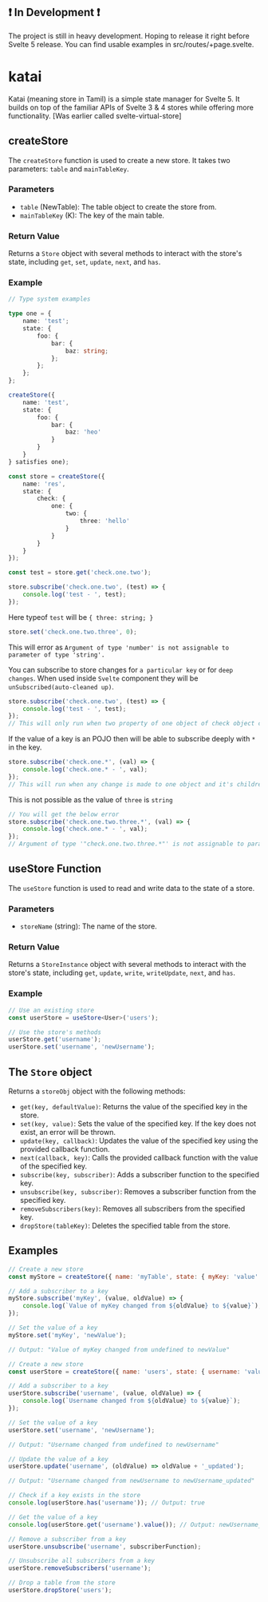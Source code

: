 ## ❗️ In Development ❗️

The project is still in heavy development. Hoping to release it right before Svelte 5 release. You can find usable examples in src/routes/+page.svelte.

# katai

Katai (meaning store in Tamil) is a simple state manager for Svelte 5. It builds on top of the familiar APIs of Svelte 3 & 4 stores while offering more functionality. [Was earlier called svelte-virtual-store]

## createStore

The `createStore` function is used to create a new store. It takes two parameters: `table` and `mainTableKey`.

### Parameters

-   `table` (NewTable<T>): The table object to create the store from.
-   `mainTableKey` (K): The key of the main table.

### Return Value

Returns a `Store` object with several methods to interact with the store's state, including `get`, `set`, `update`, `next`, and `has`.

### Example

```typescript
// Type system examples

type one = {
	name: 'test';
	state: {
		foo: {
			bar: {
				baz: string;
			};
		};
	};
};

createStore({
	name: 'test',
	state: {
		foo: {
			bar: {
				baz: 'heo'
			}
		}
	}
} satisfies one);

const store = createStore({
	name: 'res',
	state: {
		check: {
			one: {
				two: {
					three: 'hello'
				}
			}
		}
	}
});
```

```typescript
const test = store.get('check.one.two');

store.subscribe('check.one.two', (test) => {
	console.log('test - ', test);
});
```

Here typeof `test` will be `{ three: string; }`

```typescript
store.set('check.one.two.three', 0);
```

This will error as `Argument of type 'number' is not assignable to parameter of type 'string'.`

You can subscribe to store changes for `a particular key` or for `deep changes`. When used inside `Svelte` component they will be `unSubscribed(auto-cleaned up)`.

```typescript
store.subscribe('check.one.two', (test) => {
	console.log('test - ', test);
});
// This will only run when two property of one object of check object changes
```

If the value of a key is an POJO then will be able to subscribe deeply with `*` in the key.

```typescript
store.subscribe('check.one.*', (val) => {
	console.log('check.one.* - ', val);
});
// This will run when any change is made to one object and it's children.
```

This is not possible as the value of `three` is `string`

```typescript
// You will get the below error
store.subscribe('check.one.two.three.*', (val) => {
	console.log('check.one.* - ', val);
});
// Argument of type '"check.one.two.three.*"' is not assignable to parameter of type '"" | "check" | "check.*" | "check.one" | "check.one.*" | "check.one.two" | "check.one.two.*" | "check.one.two.three"'
```

## useStore Function

The `useStore` function is used to read and write data to the state of a store.

### Parameters

-   `storeName` (string): The name of the store.

### Return Value

Returns a `StoreInstance` object with several methods to interact with the store's state, including `get`, `update`, `write`, `writeUpdate`, `next`, and `has`.

### Example

```typescript
// Use an existing store
const userStore = useStore<User>('users');

// Use the store's methods
userStore.get('username');
userStore.set('username', 'newUsername');
```

## The `Store` object

Returns a `storeObj` object with the following methods:

-   `get(key, defaultValue)`: Returns the value of the specified key in the store.
-   `set(key, value)`: Sets the value of the specified key. If the key does not exist, an error will be thrown.
-   `update(key, callback)`: Updates the value of the specified key using the provided callback function.
-   `next(callback, key)`: Calls the provided callback function with the value of the specified key.
-   `subscribe(key, subscriber)`: Adds a subscriber function to the specified key.
-   `unsubscribe(key, subscriber)`: Removes a subscriber function from the specified key.
-   `removeSubscribers(key)`: Removes all subscribers from the specified key.
-   `dropStore(tableKey)`: Deletes the specified table from the store.

## Examples

```javascript
// Create a new store
const myStore = createStore({ name: 'myTable', state: { myKey: 'value' } });

// Add a subscriber to a key
myStore.subscribe('myKey', (value, oldValue) => {
	console.log(`Value of myKey changed from ${oldValue} to ${value}`);
});

// Set the value of a key
myStore.set('myKey', 'newValue');

// Output: "Value of myKey changed from undefined to newValue"

// Create a new store
const userStore = createStore({ name: 'users', state: { username: 'value' } });

// Add a subscriber to a key
userStore.subscribe('username', (value, oldValue) => {
	console.log(`Username changed from ${oldValue} to ${value}`);
});

// Set the value of a key
userStore.set('username', 'newUsername');

// Output: "Username changed from undefined to newUsername"

// Update the value of a key
userStore.update('username', (oldValue) => oldValue + '_updated');

// Output: "Username changed from newUsername to newUsername_updated"

// Check if a key exists in the store
console.log(userStore.has('username')); // Output: true

// Get the value of a key
console.log(userStore.get('username').value()); // Output: newUsername_updated

// Remove a subscriber from a key
userStore.unsubscribe('username', subscriberFunction);

// Unsubscribe all subscribers from a key
userStore.removeSubscribers('username');

// Drop a table from the store
userStore.dropStore('users');
```
